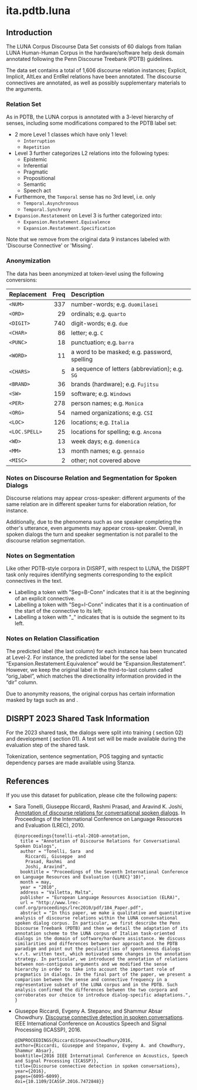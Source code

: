 # ita.pdtb.luna

## Introduction

The LUNA Corpus Discourse Data Set consists of 60 dialogs from Italian LUNA Human-Human Corpus in the hardware/software help desk domain annotated following the Penn Discourse Treebank (PDTB) guidelines. 

The data set contains a total of 1,606 discourse relation instances; Explicit, Implicit, AltLex and EntRel relations have been annotated. The discourse connectives are annotated, as well as possibly supplementary materials to the arguments.

### Relation Set

As in PDTB, the LUNA corpus is annotated with a 3-level hierarchy of senses, including some modifications compared to the PDTB label set:
- 2 more Level 1 classes which have only 1 level:
    - `Interruption`
    - `Repetition`
- Level 3  further categorizes L2 relations into the following types:
    - Epistemic
    - Inferential
    - Pragmatic
    - Propositional
    - Semantic
    - Speech act
- Furthermore, the `Temporal` sense has no 3rd level, i.e. only
    - `Temporal.Asynchronous`
    - `Temporal.Synchrony`
- `Expansion.Restatement` on Level 3 is further categorized into:
    - `Expansion.Restatement.Equivalence`
    - `Expansion.Restatement.Specification`
    
Note that we remove from the original data 9 instances labeled with 'Discourse Connective' or 'Missing'.


### Anonymization

The data has been anonymized at token-level using the following conversions:

| Replacement   | Freq | Description                                     |
|:--------------|-----:|:------------------------------------------------|
| `<NUM>`       |  337 | number-words; e.g. `duomilasei`                 |
| `<ORD>`       |   29 | ordinals; e.g. `quarto`                         |
| `<DIGIT>`     |  740 | digit-words; e.g. `due`                         |
| `<CHAR>`      |   86 | letter; e.g. `C`                                |
| `<PUNC>`      |   18 | punctuation; e.g. `barra`                       |
| `<WORD>`      |   11 | a word to be masked; e.g. password, spelling    |
| `<CHARS>`     |    5 | a sequence of letters (abbreviation); e.g. `SG` |
| `<BRAND>`     |   36 | brands (hardware); e.g. `Fujitsu`               |
| `<SW>`        |  159 | software; e.g. `Windows`                        |
| `<PER>`       |  278 | person names; e.g. `Monica`                     |
| `<ORG>`       |   54 | named organizations; e.g. `CSI`                 |
| `<LOC>`       |  126 | locations; e.g. `Italia`                        |
| `<LOC.SPELL>` |   25 | locations for spelling; e.g. `Ancona`           |
| `<WD>`        |   13 | week days; e.g. `domenica`                      |
| `<MM>`        |   13 | month names; e.g. `gennaio`                     |
| `<MISC>`      |    2 | other; not covered above                        |


### Notes on Discourse Relation and Segmentation for Spoken Dialogs  

Discourse relations may appear cross-speaker: different arguments of the same relation are in different speaker turns for elaboration relation, for instance.

Additionally, due to the phenomena such as one speaker completing the other's utterance, even arguments may appear cross-speaker.
Overall, in spoken dialogs the turn and speaker segmentation is not parallel to the discourse relation segmentation.


### Notes on Segmentation

Like other PDTB-style corpora in DISRPT, with respect to LUNA, the DISRPT task only requires identifying segments corresponding to the explicit connectives in the text.

  * Labelling a token with "Seg=B-Conn" indicates that it is at the beginning of an explicit connective.
  * Labelling a token with "Seg=I-Conn" indicates that it is a continuation of the start of the connective
   to its left;
  * Labelling a token with "_" indicates that is is outside the segment to its left.


### Notes on Relation Classification

The predicted label (the last column) for each instance has been truncated at Level-2. 
For instance, the predicted label for the sense label “Expansion.Restatement.Equivalence” would be “Expansion.Restatement”. 
However, we keep the original label in the third-to-last column called “orig_label”, which matches the directionality information provided in the “dir” column.

Due to anonymity reasons, the original corpus has certain information masked by tags such as <PER> and <NUM>. 


## DISRPT 2023 Shared Task Information

For the 2023 shared task, the dialogs were split into training ( section 02) and development ( section 01).
A test set will be made available during the evaluation step of the shared task.

Tokenization, sentence segmentation, POS tagging and syntactic dependency parses are made available using Stanza.



## References

If you use this dataset for publication, please cite the following papers:

- Sara Tonelli, Giuseppe Riccardi, Rashmi Prasad, and Aravind K. Joshi,
  [Annotation of discourse relations for conversational spoken dialogs](http://www.lrec-conf.org/proceedings/lrec2010/pdf/184_Paper.pdf).
  In Proceedings of the International Conference on Language Resources and Evaluation (LREC), 2010.
  ```
  @inproceedings{tonelli-etal-2010-annotation,
    title = "Annotation of Discourse Relations for Conversational Spoken Dialogs",
    author = "Tonelli, Sara  and
      Riccardi, Giuseppe  and
      Prasad, Rashmi  and
      Joshi, Aravind",
    booktitle = "Proceedings of the Seventh International Conference on Language Resources and Evaluation ({LREC}'10)",
    month = may,
    year = "2010",
    address = "Valletta, Malta",
    publisher = "European Language Resources Association (ELRA)",
    url = "http://www.lrec-conf.org/proceedings/lrec2010/pdf/184_Paper.pdf",
    abstract = "In this paper, we make a qualitative and quantitative analysis of discourse relations within the LUNA conversational spoken dialog corpus. In particular, we first describe the Penn Discourse Treebank (PDTB) and then we detail the adaptation of its annotation scheme to the LUNA corpus of Italian task-oriented dialogs in the domain of software/hardware assistance. We discuss similarities and differences between our approach and the PDTB paradigm and point out the peculiarities of spontaneous dialogs w.r.t. written text, which motivated some changes in the annotation strategy. In particular, we introduced the annotation of relations between non-contiguous arguments and we modified the sense hierarchy in order to take into account the important role of pragmatics in dialogs. In the final part of the paper, we present a comparison between the sense and connective frequency in a representative subset of the LUNA corpus and in the PDTB. Such analysis confirmed the differences between the two corpora and corroborates our choice to introduce dialog-specific adaptations.",
  }
  ```
  

- Giuseppe Riccardi, Evgeny A. Stepanov, and Shammur Absar Chowdhury.
 [ Discourse connective detection in spoken conversations](https://ieeexplore.ieee.org/document/7472848).
  IEEE International Conference on Acoustics Speech and Signal Processing (ICASSP), 2016.
  ```
  @INPROCEEDINGS{RiccardiStepanovChowdhury2016,
  author={Riccardi, Giuseppe and Stepanov, Evgeny A. and Chowdhury, Shammur Absar},
  booktitle={2016 IEEE International Conference on Acoustics, Speech and Signal Processing (ICASSP)},
  title={Discourse connective detection in spoken conversations},
  year={2016}, 
  pages={6095-6099},
  doi={10.1109/ICASSP.2016.7472848}}
  ```
